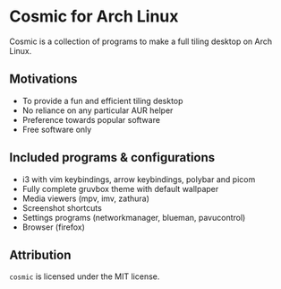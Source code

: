 # Cosmic for Arch Linux

Cosmic is a collection of programs to make a full tiling desktop on Arch Linux.

## Motivations 

- To provide a fun and efficient tiling desktop
- No reliance on any particular AUR helper
- Preference towards popular software
- Free software only

## Included programs & configurations

- i3 with vim keybindings, arrow keybindings, polybar and picom
- Fully complete gruvbox theme with default wallpaper
- Media viewers (mpv, imv, zathura)
- Screenshot shortcuts
- Settings programs (networkmanager, blueman, pavucontrol)
- Browser (firefox)

## Attribution

`cosmic` is licensed under the MIT license.
